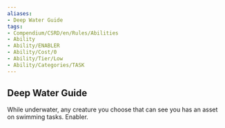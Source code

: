 ```yaml
---
aliases:
- Deep Water Guide
tags:
- Compendium/CSRD/en/Rules/Abilities
- Ability
- Ability/ENABLER
- Ability/Cost/0
- Ability/Tier/Low
- Ability/Categories/TASK
---
```


  
## Deep Water Guide  
While underwater, any creature you choose that can see you has an asset on swimming tasks. Enabler. 